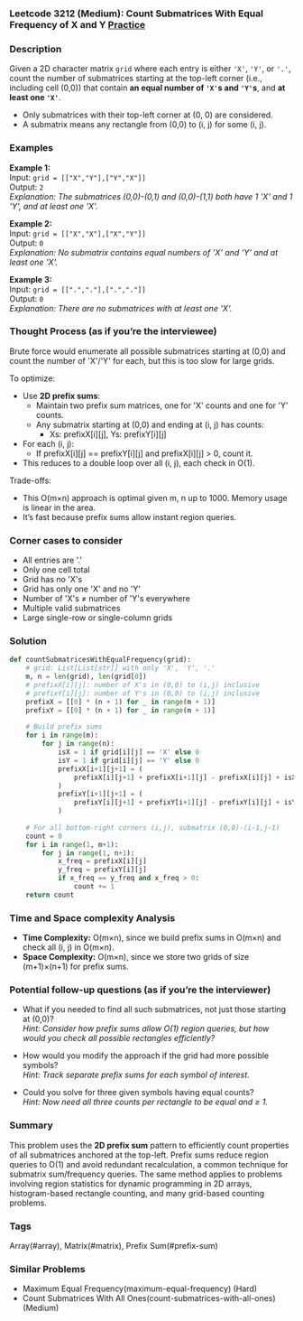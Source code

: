 ### Leetcode 3212 (Medium): Count Submatrices With Equal Frequency of X and Y [Practice](https://leetcode.com/problems/count-submatrices-with-equal-frequency-of-x-and-y)

### Description  
Given a 2D character matrix `grid` where each entry is either `'X'`, `'Y'`, or `'.'`, count the number of submatrices starting at the top-left corner (i.e., including cell (0,0)) that contain **an equal number of `'X'`s and `'Y'`s**, and **at least one `'X'`**.  
- Only submatrices with their top-left corner at (0, 0) are considered.  
- A submatrix means any rectangle from (0,0) to (i, j) for some \(i, j\).

### Examples  

**Example 1:**  
Input: `grid = [["X","Y"],["Y","X"]]`  
Output: `2`  
*Explanation: The submatrices (0,0)-(0,1) and (0,0)-(1,1) both have 1 'X' and 1 'Y', and at least one 'X'.*

**Example 2:**  
Input: `grid = [["X","X"],["X","Y"]]`  
Output: `0`  
*Explanation: No submatrix contains equal numbers of 'X' and 'Y' and at least one 'X'.*

**Example 3:**  
Input: `grid = [[".","."],[".","."]]`  
Output: `0`  
*Explanation: There are no submatrices with at least one 'X'.*

### Thought Process (as if you’re the interviewee)  
Brute force would enumerate all possible submatrices starting at (0,0) and count the number of 'X'/'Y' for each, but this is too slow for large grids.

To optimize:
- Use **2D prefix sums**:  
  - Maintain two prefix sum matrices, one for 'X' counts and one for 'Y' counts.
  - Any submatrix starting at (0,0) and ending at (i, j) has counts:  
    - Xs: prefixX[i][j], Ys: prefixY[i][j]
- For each (i, j):  
  - If prefixX[i][j] == prefixY[i][j] and prefixX[i][j] > 0, count it.
- This reduces to a double loop over all (i, j), each check in O(1).

Trade-offs:
- This O(m×n) approach is optimal given m, n up to 1000. Memory usage is linear in the area.
- It’s fast because prefix sums allow instant region queries.

### Corner cases to consider  
- All entries are '.'  
- Only one cell total  
- Grid has no 'X's  
- Grid has only one 'X' and no 'Y'  
- Number of 'X's ≠ number of 'Y's everywhere  
- Multiple valid submatrices  
- Large single-row or single-column grids

### Solution

```python
def countSubmatricesWithEqualFrequency(grid):
    # grid: List[List[str]] with only 'X', 'Y', '.'
    m, n = len(grid), len(grid[0])
    # prefixX[i][j]: number of X's in (0,0) to (i,j) inclusive
    # prefixY[i][j]: number of Y's in (0,0) to (i,j) inclusive
    prefixX = [[0] * (n + 1) for _ in range(m + 1)]
    prefixY = [[0] * (n + 1) for _ in range(m + 1)]
    
    # Build prefix sums
    for i in range(m):
        for j in range(n):
            isX = 1 if grid[i][j] == 'X' else 0
            isY = 1 if grid[i][j] == 'Y' else 0
            prefixX[i+1][j+1] = (
                prefixX[i][j+1] + prefixX[i+1][j] - prefixX[i][j] + isX
            )
            prefixY[i+1][j+1] = (
                prefixY[i][j+1] + prefixY[i+1][j] - prefixY[i][j] + isY
            )
    
    # For all bottom-right corners (i,j), submatrix (0,0)-(i-1,j-1)
    count = 0
    for i in range(1, m+1):
        for j in range(1, n+1):
            x_freq = prefixX[i][j]
            y_freq = prefixY[i][j]
            if x_freq == y_freq and x_freq > 0:
                count += 1
    return count
```

### Time and Space complexity Analysis  

- **Time Complexity:** O(m×n), since we build prefix sums in O(m×n) and check all (i, j) in O(m×n).
- **Space Complexity:** O(m×n), since we store two grids of size (m+1)×(n+1) for prefix sums.

### Potential follow-up questions (as if you’re the interviewer)  

- What if you needed to find all such submatrices, not just those starting at (0,0)?  
  *Hint: Consider how prefix sums allow O(1) region queries, but how would you check all possible rectangles efficiently?*

- How would you modify the approach if the grid had more possible symbols?  
  *Hint: Track separate prefix sums for each symbol of interest.*

- Could you solve for three given symbols having equal counts?  
  *Hint: Now need all three counts per rectangle to be equal and ≥ 1.*

### Summary
This problem uses the **2D prefix sum** pattern to efficiently count properties of all submatrices anchored at the top-left. Prefix sums reduce region queries to O(1) and avoid redundant recalculation, a common technique for submatrix sum/frequency queries. The same method applies to problems involving region statistics for dynamic programming in 2D arrays, histogram-based rectangle counting, and many grid-based counting problems.

### Tags
Array(#array), Matrix(#matrix), Prefix Sum(#prefix-sum)

### Similar Problems
- Maximum Equal Frequency(maximum-equal-frequency) (Hard)
- Count Submatrices With All Ones(count-submatrices-with-all-ones) (Medium)
